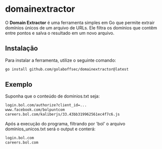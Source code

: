 # domainextractor

O **Domain Extractor** é uma ferramenta simples em Go que permite extrair domínios únicos de um arquivo de URLs. Ele filtra os domínios que contêm  entre pontos e salva o resultado em um novo arquivo.

## Instalação

Para instalar a ferramenta, utilize o seguinte comando:

```bash
go install github.com/golaboffsec/domainextractor@latest
```

## Exemplo
Suponha que o conteúdo de dominios.txt seja:

```bash
login.bol.com/authorize?client_id=...
www.facebook.com/bolpuntcom
careers.bol.com/kaliberjs/33.43bb319962561ec4f7c6.js
```

Após a execução do programa, filtrando por 'bol' o arquivo dominios_unicos.txt será o output e conterá:

```bash
login.bol.com
careers.bol.com
```
